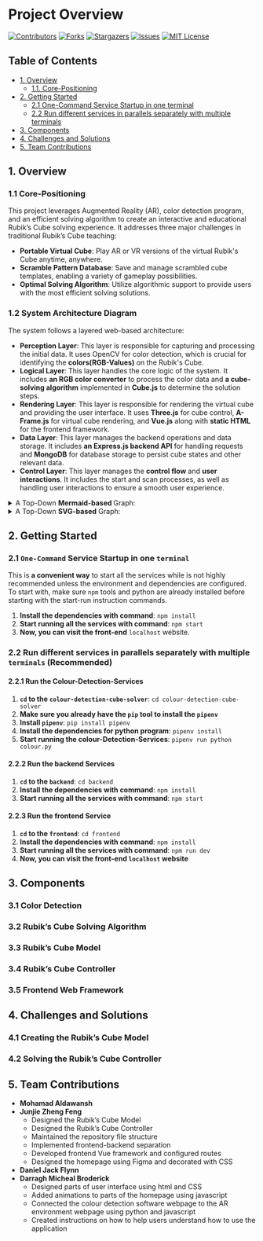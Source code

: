 # Project Overview
[![Contributors][contributors-shield]][contributors-url]
[![Forks][forks-shield]][forks-url]
[![Stargazers][stars-shield]][stars-url]
[![Issues][issues-shield]][issues-url]
[![MIT License][license-shield]][license-url]

## Table of Contents

- [1. Overview](#1-overview)
  - [1.1. Core-Positioning](#11-core-positioning)
- [2. Getting Started](#2-getting-started)
  - [2.1  One-Command Service Startup in one terminal
    ](#21-one-command-service-startup-in-one-terminal)
  - [2.2 Run different services in parallels separately with multiple terminals
    ](#22-run-different-services-in-parallels-separately-with-multiple-terminals-recommended)
- [3. Components](#3-components)
- [4. Challenges and Solutions](#4-challenges-and-solutions)
- [5. Team Contributions](#5-team-contributions)

## 1. Overview
### 1.1 Core-Positioning
This project leverages Augmented Reality (AR), color detection program, and an efficient solving algorithm to create an interactive and educational Rubik’s Cube solving experience. It addresses three major challenges in traditional Rubik’s Cube teaching:
- **Portable Virtual Cube**: Play AR or VR versions of the virtual Rubik's Cube anytime, anywhere.
- **Scramble Pattern Database**: Save and manage scrambled cube templates, enabling a variety of gameplay possibilities.
- **Optimal Solving Algorithm**: Utilize algorithmic support to provide users with the most efficient solving solutions.
### 1.2 System Architecture Diagram
The system follows a layered web-based architecture:
- **Perception Layer**: This layer is responsible for capturing and processing the initial data. It uses OpenCV for color detection, which is crucial for identifying the **colors(RGB-Values)** on the Rubik's Cube.
- **Logical Layer**: This layer handles the core logic of the system. It includes **an RGB color converter** to process the color data and **a cube-solving algorithm** implemented in **Cube.js** to determine the solution steps.
- **Rendering Layer**: This layer is responsible for rendering the virtual cube and providing the user interface. It uses **Three.js** for cube control, **A-Frame.js** for virtual cube rendering, and **Vue.js** along with **static HTML** for the frontend framework.
- **Data Layer**: This layer manages the backend operations and data storage. It includes **an Express.js backend API** for handling requests and **MongoDB** for database storage to persist cube states and other relevant data.
- **Control Layer**: This layer manages the **control flow** and **user interactions**. It includes the start and scan processes, as well as handling user interactions to ensure a smooth user experience.

<details>
  <summary>A Top-Down <strong>Mermaid-based </strong>Graph:</summary>
  ```mermaid
  graph TD;
    subgraph Perception_Layer["Perception Layer"]
      A[Color-Detection-OpenCV/cv2]
    end

    subgraph Logic_Layer["Logic-Layer"]
      B1[RGB-Colour-Convertor]
      B2[CubeSolving Algorithm-Cube.js]
    end
  
    subgraph Rendering_Layer["Rendering-Layer"]
      C1[Cube-Controller-Three.js]
      C2[Virtual Cube Rendering - A-Frame.js]
      C3[Frontend Framework - Vue, statics.html]
    end
  
    subgraph Data_Layer["Data Layer"]
      D1[Backend API - Express.js]
      D2[Database Storage - MongoDB]
    end
  
      subgraph Control-Layer["Control Layer"]
      E1[Start]
      E2[Scan]
      E3[User-Interaction]
    end
  
    A -->|RGB Data| B1
    B1 --> |Color-Cube-Data| B2
    B2 -->|Solution-&-Scramble-Steps| C1
    C1 -->|Rendered Cube| C2
    C2 -->|User Interaction| C3
    C3 -->|Frontend Requests| D1
    D1 -->|Data Persistence| D2
    D2 -->|Stored Cube States| D1
    E1 --> E2
    E2 --> A
    E3 --> C1
    D1 --> C1
    ```
</details>

<details>
  <summary>A Top-Down <strong>SVG-based</strong> Graph:</summary>
    <img src="/.github/images/mermaid-diagram.svg" alt="A Top-Down SVG-based Graph">
</details>

## 2. Getting Started
### 2.1 ```One-Command``` Service Startup in one ```terminal```
This is **a convenient way** to start all the services while is not highly recommended unless the environment and dependencies are configured.
To start with, make sure `npm` tools and python are already installed before starting with the start-run instruction commands.
1. **Install the dependencies with command**: ```npm install```
2. **Start running all the services with command**: ```npm start```
3. **Now, you can visit the front-end** ```localhost``` website.
### 2.2 Run different services in parallels separately with multiple ```terminals``` (Recommended)
#### 2.2.1 Run the Colour-Detection-Services
1. **```cd``` to the ```colour-detection-cube-solver```**: ```cd colour-detection-cube-solver```
2. **Make sure you already have the ```pip``` tool to install the ```pipenv```**
3. **Install ```pipenv```**: ```pip install pipenv```
4. **Install the dependencies for python program**: ```pipenv install```
5. **Start running the colour-Detection-Services**: ```pipenv run python colour.py```
#### 2.2.2 Run the backend Services
1. **```cd``` to the ```backend```**: ```cd backend```
2. **Install the dependencies with command**: ```npm install```
3. **Start running all the services with command**: ```npm start```
#### 2.2.3 Run the frontend Service
1. **```cd``` to the ```frontend```**: ```cd frontend```
2. **Install the dependencies with command**: ```npm install```
3. **Start running all the services with command**: ```npm run dev```
4. **Now, you can visit the front-end ```localhost``` website**

## 3. Components
### 3.1 Color Detection
### 3.2 Rubik’s Cube Solving Algorithm
### 3.3 Rubik’s Cube Model
### 3.4 Rubik’s Cube Controller
### 3.5 Frontend Web Framework

## 4. Challenges and Solutions
### 4.1 Creating the Rubik’s Cube Model
### 4.2 Solving the Rubik’s Cube Controller

## 5. Team Contributions
- **Mohamad Aldawansh**
- **Junjie Zheng Feng**
  - Designed the Rubik’s Cube Model
  - Designed the Rubik’s Cube Controller
  - Maintained the repository file structure
  - Implemented frontend-backend separation
  - Developed frontend Vue framework and configured routes
  - Designed the homepage using Figma and decorated with CSS
- **Daniel Jack Flynn**
- **Darragh Micheal Broderick**
  - Designed parts of user interface using html and CSS
  - Added animations to parts of the homepage using javascript
  - Connected the colour detection software webpage to the AR environment webpage using python and javascript
  - Created instructions on how to help users understand how to use the application

<!-- links -->
[your-project-path]:mohamad03aldawamnah/rubik-s-cube-AR
[contributors-shield]: https://img.shields.io/github/contributors/mohamad03aldawamnah/rubik-s-cube-AR.svg?style=flat-square
[contributors-url]: https://github.com/mohamad03aldawamnah/rubik-s-cube-AR/graphs/contributors
[forks-shield]: https://img.shields.io/github/forks/mohamad03aldawamnah/rubik-s-cube-AR.svg?style=flat-square
[forks-url]: https://github.com/mohamad03aldawamnah/rubik-s-cube-AR/network/members
[stars-shield]: https://img.shields.io/github/stars/mohamad03aldawamnah/rubik-s-cube-AR.svg?style=flat-square
[stars-url]: https://github.com/mohamad03aldawamnah/rubik-s-cube-AR/stargazers
[issues-shield]: https://img.shields.io/github/issues/mohamad03aldawamnah/rubik-s-cube-AR.svg?style=flat-square
[issues-url]: https://github.com/mohamad03aldawamnah/rubik-s-cube-AR/issues
[license-shield]: https://img.shields.io/github/license/mohamad03aldawamnah/rubik-s-cube-AR.svg?style=flat-square
[license-url]: https://github.com/mohamad03aldawamnah/rubik-s-cube-AR/blob/master/LICENSE.txt
